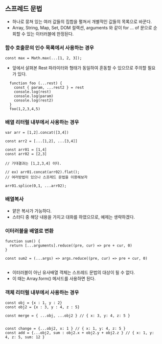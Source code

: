 ## 스프레드 문법

- 하나로 뭉쳐 있는 여러 값들의 집합을 펼쳐서 개별적인 값들의 목록으로 바꾼다.
- Array, String, Map, Set, DOM 컬랙션, arguments 와 같이 for ... of 문으로 순회할 수 있는 이터러블에 한정된다.

### 함수 호출문의 인수 목록에서 사용하는 경우

```
const max = Math.max(...[1, 2, 3]);
```

- 앞에서 살펴본 Rest 파라미터와 형태가 동일하여 혼동할 수 있으므로 주의할 필요가 있다.

```
  function foo (...rest) {
    const { param, ...rest2 } = rest
    console.log(rest)
    console.log(param)
    console.log(rest2)
  }
  foo(1,2,3,4,5)
```

### 배열 리터럴 내부에서 사용하는 경우

```
var arr = [1,2].concat([3,4])

const arr2 = [...[1,2], ...[3,4]]

const arr01 = [1,4]
const arr02 = [2,3]

// 기대결과는 [1,2,3,4] 이다.

// ex) arr01.concat(arr02).flat();
// 여러방법이 있으나 스프레드 문법을 이용해보자

arr01.splice(0,1, ...arr02);
```

### 배열복사

- 얕은 복사가 가능하다.
- 스터디 중 해당 내용을 가지고 대화를 하였으므로, 예제는 생략하겠다.

### 이터러블을 배열로 변환

```
function sum() {
  return [...arguments].reduce((pre, cur) => pre + cur, 0)
}

const sum2 = (...args) => args.reduce((pre, cur) => pre + cur, 0)


```

- 이터러블이 아닌 유사배열 객체는 스프레드 문법의 대상이 될 수 없다.
- 이 때는 Array.form() 메서드를 사용하면 된다.

### 객체 리터럴 내부에서 사용하는 경우

```
const obj = {x : 1, y : 2}
const obj2 = {x : 3, y : 4, z : 5}

const merge = { ...obj, ...obj2 } // { x: 3, y: 4, z: 5 }


const change = {...obj2, x: 1 } // { x: 1, y: 4, z: 5 }
const add = {...obj2, sum : obj2.x + obj2.y + obj2.z } // { x: 1, y: 4, z: 5, sum: 12 }

```
